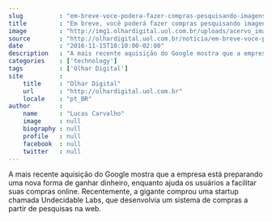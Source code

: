 ```yaml
---
slug          : "em-breve-voce-podera-fazer-compras-pesquisando-imagens-no-google"
title         : "Em breve, você poderá fazer compras pesquisando imagens no Google"
image         : "http://img1.olhardigital.uol.com.br/uploads/acervo_imagens/2016/11/20161115101130_660_420.jpg"
source        : "http://olhardigital.uol.com.br/noticia/em-breve-voce-podera-fazer-compras-pesquisando-imagens-no-google/63917"
date          : "2016-11-15T10:10:00-02:00"
description   : "A mais recente aquisição do Google mostra que a empresa está preparando uma nova forma de ganhar dinheiro, enquanto ajuda os usuários a facilitar suas compras online. Recentemente, a gigante comprou uma startup chamada Undecidable Labs, que desenvolvia um sistema de compras a partir de pesquisas na web."
categories    : ['technology']
tags          : ['Olhar Digital']
site          :
    title     : "Olhar Digital"
    url       : "http://olhardigital.uol.com.br"
    locale    : "pt_BR"
author        :
    name      : "Lucas Carvalho"
    image     : null
    biography : null
    profile   : null
    facebook  : null
    twitter   : null
---
```


A mais recente aquisição do Google mostra que a empresa está preparando uma nova forma de ganhar dinheiro, enquanto ajuda os usuários a facilitar suas compras online. Recentemente, a gigante comprou uma startup chamada Undecidable Labs, que desenvolvia um sistema de compras a partir de pesquisas na web.
